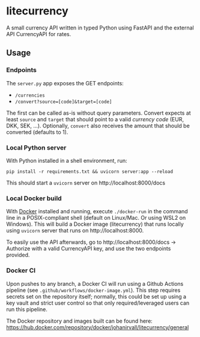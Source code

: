 # litecurrency
A small currency API written in typed Python using FastAPI and the external API CurrencyAPI for rates.

## Usage

### Endpoints

The `server.py` app exposes the GET endpoints: 
- `/currencies`
- `/convert?source=[code]&target=[code]`

The first can be called as-is without query parameters. Convert expects at least `source` and `target` that should point to a valid *currency code* (EUR, DKK, SEK, ...). Optionally, `convert` also receives the amount that should be converted (defaults to 1).

### Local Python server

With Python installed in a shell environment, run:

`pip install -r requirements.txt && uvicorn server:app --reload`

This should start a `uvicorn` server on http://localhost:8000/docs

### Local Docker build
With [Docker](https://docs.docker.com/get-docker/) installed and running, execute `./docker-run` in the command line in a POSIX-compliant shell (default on Linux/Mac. Or using WSL2 on Windows). This will build a Docker image (litecurrency) that runs locally using `uvicorn` server that runs on http://localhost:8000.

To easily use the API afterwards, go to http://localhost:8000/docs -> Authorize with a valid CurrencyAPI key, and use the two endpoints provided.

### Docker CI
Upon pushes to any branch, a Docker CI will run using a Github Actions pipeline (see `.github/workflows/docker-image.yml`). This step requires secrets set on the repository itself; normally, this could be set up using a key vault and strict user control so that only required/leveraged users can run this pipeline.

The Docker repository and images built can be found here:
https://hub.docker.com/repository/docker/johanirvall/litecurrency/general
